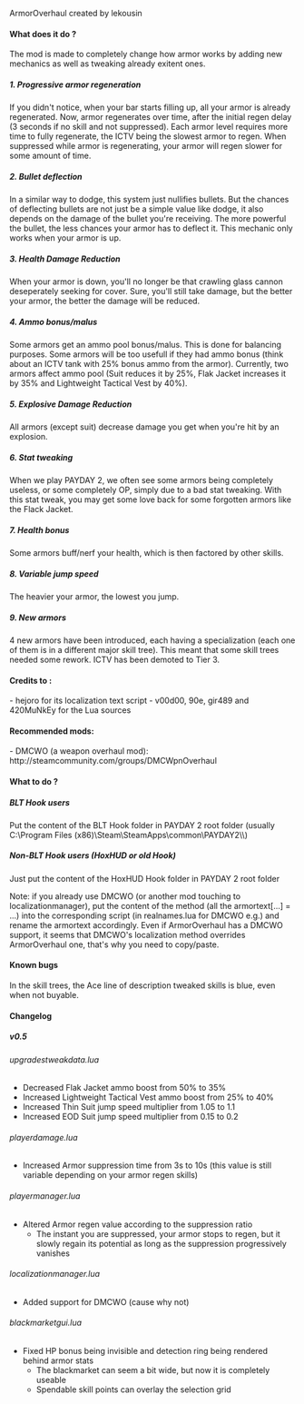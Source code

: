 ArmorOverhaul created by lekousin



<h4>What does it do ?</h4>

The mod is made to completely change how armor works by adding new mechanics as well as tweaking already exitent ones.

<h5>1. Progressive armor regeneration</h5>

If you didn't notice, when your bar starts filling up, all your armor is already regenerated. Now, armor regenerates over time, after the initial regen delay (3 seconds if no skill and not suppressed).
Each armor level requires more time to fully regenerate, the ICTV being the slowest armor to regen.
When suppressed while armor is regenerating, your armor will regen slower for some amount of time.

<h5>2. Bullet deflection</h5>

In a similar way to dodge, this system just nullifies bullets.
But the chances of deflecting bullets are not just be a simple value like dodge, it also depends on the damage of the bullet you're receiving. The more powerful the bullet, the less chances your armor has to deflect it.
This mechanic only works when your armor is up.

<h5>3. Health Damage Reduction</h5>

When your armor is down, you'll no longer be that crawling glass cannon deseperately seeking for cover. Sure, you'll still take damage, but the better your armor, the better the damage will be reduced.

<h5>4. Ammo bonus/malus</h5>

Some armors get an ammo pool bonus/malus. This is done for balancing purposes. Some armors will be too usefull if they had ammo bonus (think about an ICTV tank with 25% bonus ammo from the armor).
Currently, two armors affect ammo pool (Suit reduces it by 25%, Flak Jacket increases it by 35% and Lightweight Tactical Vest by 40%).

<h5>5. Explosive Damage Reduction</h5>

All armors (except suit) decrease damage you get when you're hit by an explosion.

<h5>6. Stat tweaking</h5>

When we play PAYDAY 2, we often see some armors being completely useless, or some completely OP, simply due to a bad stat tweaking. With this stat tweak, you may get some love back for some forgotten armors like the Flack Jacket.

<h5>7. Health bonus</h5>

Some armors buff/nerf your health, which is then factored by other skills.

<h5>8. Variable jump speed</h5>

The heavier your armor, the lowest you jump.

<h5>9. New armors</h5>

4 new armors have been introduced, each having a specialization (each one of them is in a different major skill tree). This meant that some skill trees needed some rework. ICTV has been demoted to Tier 3. 



<h4>Credits to :</h4>
- hejoro for its localization text script
- v00d00, 90e, gir489 and 420MuNkEy for the Lua sources



<h4>Recommended mods:</h4>
- DMCWO (a weapon overhaul mod): http://steamcommunity.com/groups/DMCWpnOverhaul



<h4>What to do ?</h4>

<h5>BLT Hook users</h5>
Put the content of the BLT Hook folder in PAYDAY 2 root folder (usually C:\Program Files (x86)\Steam\SteamApps\common\PAYDAY2\\)

<h5>Non-BLT Hook users (HoxHUD or old Hook)</h5>
Just put the content of the HoxHUD Hook folder in PAYDAY 2 root folder

Note: if you already use DMCWO (or another mod touching to localizationmanager), put the content of the method (all the armortext[...] = ...) into the corresponding script (in realnames.lua for DMCWO e.g.) and rename the armortext accordingly. Even if ArmorOverhaul has a DMCWO support, it seems that DMCWO's localization method overrides ArmorOverhaul one, that's why you need to copy/paste.



<h4>Known bugs</h4>

In the skill trees, the Ace line of description tweaked skills is blue, even when not buyable.



<h4>Changelog</h4>

<h5>v0.5</h5>

<h6>upgradestweakdata.lua</h6>

- Decreased Flak Jacket ammo boost from 50% to 35%
- Increased Lightweight Tactical Vest ammo boost from 25% to 40%
- Increased Thin Suit jump speed multiplier from 1.05 to 1.1
- Increased EOD Suit jump speed multiplier from 0.15 to 0.2

<h6>playerdamage.lua</h6>

- Increased Armor suppression time from 3s to 10s (this value is still variable depending on your armor regen skills)

<h6>playermanager.lua</h6>

- Altered Armor regen value according to the suppression ratio
	- The instant you are suppressed, your armor stops to regen, but it slowly regain its potential as long as the suppression progressively vanishes

<h6>localizationmanager.lua</h6>

- Added support for DMCWO (cause why not)

<h6>blackmarketgui.lua</h6>

- Fixed HP bonus being invisible and detection ring being rendered behind armor stats
	- The blackmarket can seem a bit wide, but now it is completely useable
	- Spendable skill points can overlay the selection grid